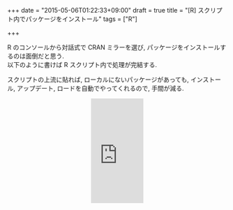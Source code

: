+++
date = "2015-05-06T01:22:33+09:00"
draft = true
title = "[R] スクリプト内でパッケージをインストール"
tags = ["R"]

+++

R のコンソールから対話式で CRAN ミラーを選び, パッケージをインストールするのは面倒だと思う.  
以下のように書けば R スクリプト内で処理が完結する.

<script src="https://gist.github.com/dceoy/c472e300cd0423023869.js?file=cran_pkg_load.R"></script>

スクリプトの上流に貼れば, ローカルにないパッケージがあっても, インストール, アップデート, ロードを自動でやってくれるので, 手間が減る.

<div style="text-align: center;">
  <iframe src="http://rcm-fe.amazon-adsystem.com/e/cm?lt1=_blank&bc1=000000&IS2=1&bg1=FFFFFF&fc1=000000&lc1=0000FF&t=dceoy-22&o=9&p=8&l=as4&m=amazon&f=ifr&ref=ss_til&asins=4873116511" style="width:120px;height:240px;" scrolling="no" marginwidth="0" marginheight="0" frameborder="0"></iframe>
</div>
<br>
